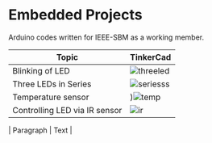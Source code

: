 # Embedded Projects
Arduino codes written for IEEE-SBM as a working member.

| Topic | TinkerCad |
| ----------- | ----------- |
| Blinking of LED | ![threeled](https://user-images.githubusercontent.com/77496255/189618813-516d8399-0a39-47ed-813c-8aabe9d38da7.png) |
| Three LEDs in Series | ![seriesss](https://user-images.githubusercontent.com/77496255/189623121-4814550b-c89a-4e83-a883-837429227e0f.png)|
| Temperature sensor | )![temp](https://user-images.githubusercontent.com/77496255/189966774-088911ca-d16b-4a43-bf35-093b260c6bb2.png)|
| Controlling LED via IR sensor| ![ir](https://user-images.githubusercontent.com/77496255/189971522-35e2f743-e57a-4b7b-be94-7b396e8b3e88.png)|

| Paragraph | Text |

